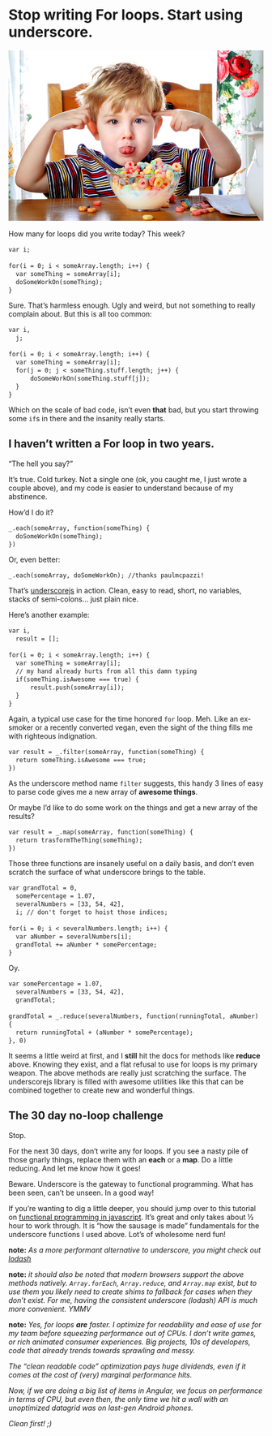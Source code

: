 # Stop writing For loops. Start using underscore.

![boy][no for loops]

How many for loops did you write today? This week?

    var i;

    for(i = 0; i < someArray.length; i++) {
      var someThing = someArray[i];
      doSomeWorkOn(someThing);
    }

Sure. That’s harmless enough. Ugly and weird, but not something to really
complain about. But this is all too common:

    var i,
      j;

    for(i = 0; i < someArray.length; i++) {
      var someThing = someArray[i];
      for(j = 0; j < someThing.stuff.length; j++) {
          doSomeWorkOn(someThing.stuff[j]);
      }
    }

Which on the scale of bad code, isn’t even **that** bad, but you start throwing
some `if`s in there and the insanity really starts.

## I haven’t written a For loop in two years.

“The hell you say?”

It’s true. Cold turkey. Not a single one (ok, you caught me, I just wrote a
couple above), and my code is easier to understand because of my abstinence.

How’d I do it?

    _.each(someArray, function(someThing) {
      doSomeWorkOn(someThing);
    })

Or, even better:

    _.each(someArray, doSomeWorkOn); //thanks paulmcpazzi!

That’s [underscorejs][1] in action. Clean, easy to read, short, no variables,
stacks of semi-colons… just plain nice.

Here’s another example:

    var i,
      result = [];

    for(i = 0; i < someArray.length; i++) {
      var someThing = someArray[i];
      // my hand already hurts from all this damn typing
      if(someThing.isAwesome === true) {
          result.push(someArray[i]);
      }
    }

Again, a typical use case for the time honored `for` loop. Meh. Like an ex-
smoker or a recently converted vegan, even the sight of the thing fills me with
righteous indignation.

    var result = _.filter(someArray, function(someThing) {
      return someThing.isAwesome === true;
    })

As the underscore method name `filter` suggests, this handy 3 lines of easy to
parse code gives me a new array of **awesome things**.

Or maybe I’d like to do some work on the things and get a new array of the
results?

    var result = _.map(someArray, function(someThing) {
      return trasformTheThing(someThing);
    })

Those three functions are insanely useful on a daily basis, and don’t even
scratch the surface of what underscore brings to the table.

    var grandTotal = 0,
      somePercentage = 1.07,
      severalNumbers = [33, 54, 42],
      i; // don't forget to hoist those indices;

    for(i = 0; i < severalNumbers.length; i++) {
      var aNumber = severalNumbers[i];
      grandTotal += aNumber * somePercentage;
    }

Oy.

    var somePercentage = 1.07,
      severalNumbers = [33, 54, 42],
      grandTotal;

    grandTotal = _.reduce(severalNumbers, function(runningTotal, aNumber) {
      return runningTotal + (aNumber * somePercentage);
    }, 0)

It seems a little weird at first, and I **still** hit the docs for methods like
**reduce** above. Knowing they exist, and a flat refusal to use for loops is my
primary weapon. The above methods are really just scratching the surface. The
underscorejs library is filled with awesome utilities like this that can be
combined together to create new and wonderful things.

## The 30 day no-loop challenge

Stop.

For the next 30 days, don’t write any for loops. If you see a nasty pile of
those gnarly things, replace them with an **each** or a **map**. Do a little
reducing. And let me know how it goes!

Beware. Underscore is the gateway to functional programming. What has been seen,
can’t be unseen. In a good way!

If you’re wanting to dig a little deeper, you should jump over to this tutorial
on [functional programming in javascript][2]. It’s great and only takes about ½
hour to work through. It is “how the sausage is made” fundamentals for the
underscore functions I used above. Lot’s of wholesome nerd fun!

**note:** *As a more performant alternative to underscore, you might check out 
[lodash][3]*

**note:** *it should also be noted that modern browsers support the above 
methods natively. `Array.forEach`, `Array.reduce`, and `Array.map` exist, but to 
use them you likely need to create shims to fallback for cases when they don’t 
exist. For me, having the consistent underscore (lodash) API is much more 
convenient. YMMV*

**note:** *Yes, for loops **are** faster. I optimize for readability and ease of 
use for my team before squeezing performance out of CPUs. I don’t write games, 
or rich animated consumer experiences. Big projects, 10s of developers, code 
that already trends towards sprawling and messy.*

*The “clean readable code” optimization pays huge dividends, even if it comes at 
the cost of (very) marginal performance hits.*

*Now, if we are doing a big list of items in Angular, we focus on performance in 
terms of CPU, but even then, the only time we hit a wall with an unoptimized 
datagrid was on last-gen Android phones.*

*Clean first! ;)*

[1]: http://underscorejs.org/
[2]: http://reactive-extensions.github.io/learnrx/
[3]: http://lodash.com/benchmarks

[no for loops]: img/no_loops.jpg